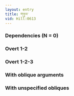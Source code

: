 ```yaml
---
layout: entry
title: གཉུལ་
vid: Hill:0613
---
```

### Dependencies (N = 0)


### Overt 1-2


### Overt 1-2-3


### With oblique arguments


### With unspecified obliques
